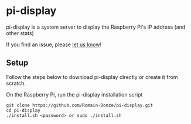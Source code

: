 # pi-display

pi-display is a system server to display the Raspberry Pi's IP address (and other stats)

If you find an issue, please [let us know](../..//issues)!

## Setup

Follow the steps below to download pi-display directly or create it from scratch.

On the Raspberry Pi, run the pi-display installation script

    git clone https://github.com/Romain-Donze/pi-display.git
    cd pi-display
    ./install.sh <password> or sudo ./install.sh
